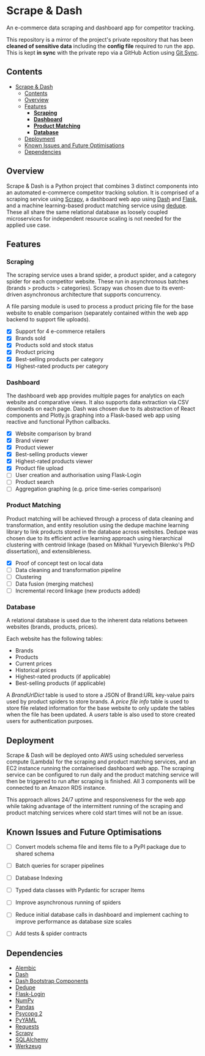 # Scrape & Dash

An e-commerce data scraping and dashboard app for competitor tracking.

This repository is a mirror of the project's private repository that has been **cleaned of sensitive data** including the **config file** required to run the app. This is kept **in sync** with the private repo via a GitHub Action using [Git Sync](https://github.com/wei/git-sync).

## Contents

- [Scrape & Dash](#scrape--dash)
  - [Contents](#contents)
  - [Overview](#overview)
  - [Features](#features)
    - [**Scraping**](#scraping)
    - [**Dashboard**](#dashboard)
    - [**Product Matching**](#product-matching)
    - [**Database**](#database)
  - [Deployment](#deployment)
  - [Known Issues and Future Optimisations](#known-issues-and-future-optimisations)
  - [Dependencies](#dependencies)
  
## Overview

Scrape & Dash is a Python project that combines 3 distinct components into an automated e-commerce competitor tracking solution. It is comprised of a scraping service using [Scrapy](https://github.com/scrapy/scrapy), a dashboard web app using [Dash](https://github.com/plotly/dash) and [Flask](https://github.com/pallets/flask), and a machine learning-based product matching service using [dedupe](https://github.com/dedupeio/dedupe). These all share the same relational database as loosely coupled microservices for independent resource scaling is not needed for the applied use case.

## Features

### **Scraping**

The scraping service uses a brand spider, a product spider, and a category spider for each competitor website. These run in asynchronous batches (brands > products > categories). Scrapy was chosen due to its event-driven asynchronous architecture that supports concurrency.

A file parsing module is used to process a product pricing file for the base website to enable comparison (separately contained within the web app backend to support file uploads).

- [x] Support for 4 e-commerce retailers
- [x] Brands sold
- [x] Products sold and stock status
- [x] Product pricing
- [x] Best-selling products per category
- [x] Highest-rated products per category

### **Dashboard**

The dashboard web app provides multiple pages for analytics on each website and comparative views. It also supports data extraction via CSV downloads on each page. Dash was chosen due to its abstraction of React components and Plotly.js graphing into a Flask-based web app using reactive and functional Python callbacks.

- [x] Website comparison by brand
- [x] Brand viewer
- [x] Product viewer
- [x] Best-selling products viewer
- [x] Highest-rated products viewer
- [x] Product file upload
- [ ] User creation and authorisation using Flask-Login
- [ ] Product search
- [ ] Aggregation graphing (e.g. price time-series comparison)

### **Product Matching**

Product matching will be achieved through a process of data cleaning and transformation, and entity resolution using the dedupe machine learning library to link products stored in the database across websites. Dedupe was chosen due to its efficient active learning approach using hierarchical clustering with centroid linkage (based on Mikhail Yuryevich Bilenko's PhD dissertation), and extensibleness.

- [x] Proof of concept test on local data
- [ ] Data cleaning and transformation pipeline
- [ ] Clustering
- [ ] Data fusion (merging matches)
- [ ] Incremental record linkage (new products added)

### **Database**

A relational database is used due to the inherent data relations between websites (brands, products, prices).

Each website has the following tables:

- Brands
- Products
- Current prices
- Historical prices
- Highest-rated products (if applicable)
- Best-selling products (if applicable)

A *BrandUrlDict* table is used to store a JSON of Brand:URL key-value pairs used by product spiders to store brands.
A *price file info* table is used to store file related information for the base website to only update the tables when the file has been updated.
A *users* table is also used to store created users for authentication purposes.

## Deployment

Scrape & Dash will be deployed onto AWS using scheduled serverless compute (Lambda) for the scraping and product matching services, and an EC2 instance running the containerised dashboard web app. The scraping service can be configured to run daily and the product matching service will then be triggered to run after scraping is finished. All 3 components will be connected to an Amazon RDS instance.

This approach allows 24/7 uptime and responsiveness for the web app while taking advantage of the intermittent running of the scraping and product matching services where cold start times will not be an issue.

## Known Issues and Future Optimisations

- [ ] Convert models schema file and items file to a PyPI package due to shared schema
- [ ] Batch queries for scraper pipelines
- [ ] Database Indexing
- [ ] Typed data classes with Pydantic for scraper Items
- [ ] Improve asynchronous running of spiders
- [ ] Reduce initial database calls in dashboard and implement caching to improve performance as database size scales
- [ ] Add tests & spider contracts


## Dependencies

- [Alembic](https://github.com/sqlalchemy/alembic)
- [Dash](https://github.com/plotly/dash)
- [Dash Bootstrap Components](https://github.com/facultyai/dash-bootstrap-components)
- [Dedupe](https://github.com/dedupeio/dedupe)
- [Flask-Login](https://github.com/maxcountryman/flask-login)
- [NumPy](https://github.com/numpy/numpy)
- [Pandas](https://github.com/pandas-dev/pandas)
- [Psycopg 2](https://github.com/psycopg/psycopg2)
- [PyYAML](https://github.com/yaml/pyyaml)
- [Requests](https://github.com/psf/requests)
- [Scrapy](https://github.com/scrapy/scrapy)
- [SQLAlchemy](https://github.com/sqlalchemy/sqlalchemy)
- [Werkzeug](https://github.com/pallets/werkzeug)
